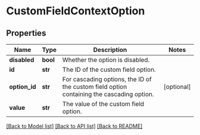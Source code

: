 # CustomFieldContextOption

## Properties
Name | Type | Description | Notes
------------ | ------------- | ------------- | -------------
**disabled** | **bool** | Whether the option is disabled. | 
**id** | **str** | The ID of the custom field option. | 
**option_id** | **str** | For cascading options, the ID of the custom field option containing the cascading option. | [optional] 
**value** | **str** | The value of the custom field option. | 

[[Back to Model list]](../README.md#documentation-for-models) [[Back to API list]](../README.md#documentation-for-api-endpoints) [[Back to README]](../README.md)

